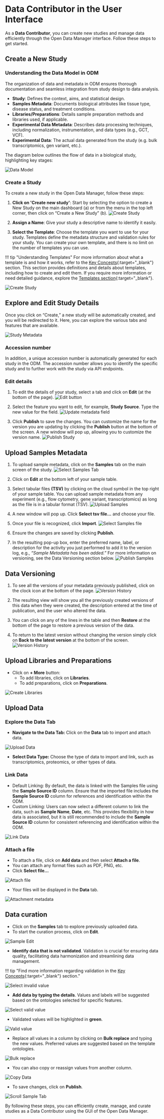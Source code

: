 # Data Contributor in the User Interface

As a **Data Contributor**, you can create new studies and manage data efficiently 
through the Open Data Manager interface. Follow these steps to get started.

## Create a New Study

### Understanding the Data Model in ODM

The organization of data and metadata in ODM ensures thorough documentation and seamless 
integration from study design to data analysis.

* **Study**: Defines the context, aims, and statistical design. 
* **Samples Metadata**: Documents biological attributes like tissue type, disease status, and treatment conditions.
* **Libraries/Preparations**: Details sample preparation methods and libraries used, if applicable. 
* **Experimental Data Metadata**: Describes data processing techniques, including normalization, instrumentation, 
and data types (e.g., GCT, VCF). 
* **Experimental Data**: The actual data generated from the study (e.g. bulk transcriptomics, gen variant, etc.).

The diagram below outlines the flow of data in a biological study, highlighting key stages:

![Data Model](quick-start-images/data-model.png)

### Create a Study

To create a new study in the Open Data Manager, follow these steps:

1. **Click on 'Create new study'**: Start by selecting the option to create a New Study on the main dashboard 
(a) or from the menu in the top left corner, then click on “Create a New Study” (b).
  ![Create Study](quick-start-images/create-study-button.png)

2. **Assign a Name**: Give your study a descriptive name to identify it easily.
3. **Select the Template**: Choose the template you want to use for your study. 
Templates define the metadata structure and validation rules for your study. 
You can create your own template, and there is no limit on the number of templates you can use.

!!! tip "Understanding Templates"
    For more information about what a template is and how it works, refer 
    to the [Key Concepts](../key-concepts/key-concepts.md){:target="_blank"} section. 
    This section provides definitions and details about templates, including how to create 
    and edit them. If you require more information or need detailed guidance, 
    explore the [Templates section](../doc-odm-user-guide/template-editor.md){:target="_blank"}.

![Create Study](quick-start-images/create-study.png)

## Explore and Edit Study Details

Once you click on “Create,” a new study will be automatically created, and you will be redirected to it. 
Here, you can explore the various tabs and features that are available.

![Study Metadata](quick-start-images/study-metadata.png)

### Accession number
In addition, a unique accession number is automatically generated for each study in the ODM. 
The accession number allows you to identify the specific study and to further work with the study via API endpoints.

### Edit details
1. To edit the details of your study, select a tab and click on **Edit** (at the bottom of the page).
  ![Edit button](quick-start-images/study-edit-button.png)

2. Select the feature you want to edit, for example, **Study Source**. Type the new value for the field.
  ![Update metadata field](quick-start-images/study-source.png)

3. Click **Publish** to save the changes. You can customize the name for the version you are updating by clicking 
the **Publish** button at the bottom of the screen. A new window will pop up, allowing you to customize the version name.
  ![Publish Study](quick-start-images/study-publish.png)

## Upload Samples Metadata
1. To upload sample metadata, click on the **Samples** tab on the main screen of the study.
   ![Select Samples Tab](quick-start-images/select-samples-tab.png)

2. Click on **Edit** at the bottom left of your sample table.
3. Select tabular files **(TSV)** by clicking on the cloud symbol in the top right of your sample table. 
You can upload sample metadata from any experiment (e.g., flow cytometry, gene variant, transcriptomics) as 
long as the file is in a tabular format (TSV).
   ![Upload Samples](quick-start-images/upload-samples.png)

4. A new window will pop up. Click **Select tsv file...** and choose your file. 
5. Once your file is recognized, click **Import**.
   ![Select Samples file](quick-start-images/select-samples-tsv.png)

6. Ensure the changes are saved by clicking **Publish**.
7. In the resulting pop-up box, enter the preferred name, label, or description for
the activity you just performed to add it to the version log, e.g., *“Sample Metadata has been added.”* 
For more information on versioning, see the Data Versioning section below.
   ![Publish Samples](quick-start-images/publish-samples-metadata.png)

## Data Versioning

1. To see all the versions of your metadata previously published, click on the clock icon at the bottom of the page.
   ![Version History](quick-start-images/samples-version-select.png)

2. The resulting view will show you all the previously created versions of this data when they were created, 
the description entered at the time of publication, and the user who altered the data. 
3. You can click on any of the lines in the table and then **Restore** at the bottom of the page to restore 
a previous version of the data. 
4. To return to the latest version without changing the version simply click on **Back to the latest version** 
at the bottom of the screen.
  ![Version History](quick-start-images/samples-version-history.png)

## Upload Libraries and Preparations

* Click on **+ More** button:
    * To add libraries, click on **Libraries**. 
    * To add preparations, click on **Preparations**.

![Create Libraries](quick-start-images/upload-lib-prep.png)

## Upload Data

### Explore the Data Tab

* **Navigate to the Data Tab:** Click on the **Data** tab to import and attach data.

![Upload Data](quick-start-images/study-data-tab.png)

* **Select Data Type:** Choose the type of data to import and link, 
such as transcriptomics, proteomics, or other types of data.

### Link Data

* Default Linking: By default, the data is linked with the Samples file using the **Sample 
Source ID** column. Ensure that the imported file includes the **Sample Source ID** column 
for references and identification within the ODM. 
* Custom Linking: Users can now select a different column to link the data, such as **Sample Name**, **Date**, etc. 
This provides flexibility in how data is associated, but it is still recommended to include the 
**Sample Source ID** column for consistent referencing and identification within the ODM.

![Link Data](quick-start-images/linking-data.png)

### Attach a file

* To attach a file, click on **Add data** and then select **Attach a file**. 
* You can attach any format files such as PDF, PNG, etc. 
* Click **Select file...**

![Attach file](quick-start-images/attach-file.png)

* Your files will be displayed in the **Data** tab.

![Attachment metadata](quick-start-images/attachment-metadata.png)

## Data curation

* Click on the **Samples** tab to explore previously uploaded data. 
* To start the curation process, click on **Edit**.

![Sample Edit](quick-start-images/samples-edit.png)

* **Identify data that is not validated**. Validation is crucial for ensuring data quality, 
facilitating data harmonization and streamlining data management. 

!!! tip "Find more information regarding validation in the [Key Concepts](../key-concepts/key-concepts.md){:target="_blank"} section."

![Select invalid value](quick-start-images/invalid-data.png)

* **Add data by typing the details**. 
Values and labels will be suggested based on the ontologies selected for specific features.

![Select valid value](quick-start-images/data-validation1.png)

* Validated values will be highlighted in **green**.

![Valid value](quick-start-images/valid-data.png)

* Replace all values in a column by clicking on **Bulk replace** and typing the new values.
Preferred values are suggested based on the template ontologies.

![Bulk replace](quick-start-images/bulk-replace-validation.png)

* You can also copy or reassign values from another column.

![Copy Data](quick-start-images/copy-values.png)

* To save changes, click on **Publish**.

![Scroll Sample Tab](quick-start-images/sample-scroll.png)

By following these steps, you can efficiently create, manage, and curate studies as a 
Data Contributor using the GUI of the Open Data Manager.
